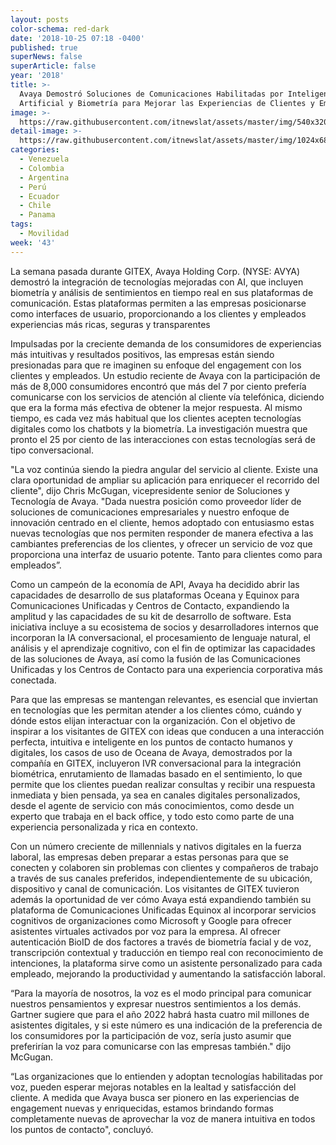 ```yaml
---
layout: posts
color-schema: red-dark
date: '2018-10-25 07:18 -0400'
published: true
superNews: false
superArticle: false
year: '2018'
title: >-
  Avaya Demostró Soluciones de Comunicaciones Habilitadas por Inteligencia
  Artificial y Biometría para Mejorar las Experiencias de Clientes y Empleados
image: >-
  https://raw.githubusercontent.com/itnewslat/assets/master/img/540x320/Ejecutivo-Movil-p.jpg
detail-image: >-
  https://raw.githubusercontent.com/itnewslat/assets/master/img/1024x680/Ejecutivo-Movil-g.jpg
categories:
  - Venezuela
  - Colombia
  - Argentina
  - Perú
  - Ecuador
  - Chile
  - Panama
tags:
  - Movilidad
week: '43'
---
```

La semana pasada durante GITEX, Avaya Holding Corp. (NYSE: AVYA) demostró la integración de tecnologías mejoradas con AI, que incluyen biometría y análisis de sentimientos en tiempo real en sus plataformas de comunicación. Estas plataformas permiten a las empresas posicionarse como interfaces de usuario, proporcionando a los clientes y empleados experiencias más ricas, seguras y transparentes

Impulsadas por la creciente demanda de los consumidores de experiencias más intuitivas y resultados positivos, las empresas están siendo presionadas para que re imaginen su enfoque del engagement con los clientes y empleados. Un estudio reciente de Avaya con la participación de más de 8,000 consumidores encontró que más del 7 por ciento prefería comunicarse con los servicios de atención al cliente vía telefónica, diciendo que era la forma más efectiva de obtener la mejor respuesta. Al mismo tiempo, es cada vez más habitual que los clientes acepten tecnologías digitales como los chatbots y la biometría. La investigación muestra que pronto el 25 por ciento de las interacciones con estas tecnologías será de tipo conversacional.

"La voz continúa siendo la piedra angular del servicio al cliente. Existe una clara oportunidad de ampliar su aplicación para enriquecer el recorrido del cliente", dijo Chris McGugan, vicepresidente senior de Soluciones y Tecnología de Avaya. "Dada nuestra posición como proveedor líder de soluciones de comunicaciones empresariales y nuestro enfoque de innovación centrado en el cliente, hemos adoptado con entusiasmo estas nuevas tecnologías que nos permiten responder de manera efectiva a las cambiantes preferencias de los clientes, y ofrecer un servicio de voz que proporciona una interfaz de usuario potente. Tanto para clientes como para empleados”.

Como un campeón de la economía de API, Avaya ha decidido abrir las capacidades de desarrollo de sus plataformas Oceana y Equinox para Comunicaciones Unificadas y Centros de Contacto, expandiendo la amplitud y las capacidades de su kit de desarrollo de software. Esta iniciativa incluye a su ecosistema de socios y desarrolladores internos que incorporan la IA conversacional, el procesamiento de lenguaje natural, el análisis y el aprendizaje cognitivo, con el fin de optimizar las capacidades de las soluciones de Avaya, así como la fusión de las Comunicaciones Unificadas y los Centros de Contacto para una experiencia corporativa más conectada.

Para que las empresas se mantengan relevantes, es esencial que inviertan en tecnologías que les permitan atender a los clientes cómo, cuándo y dónde estos elijan interactuar con la organización. Con el objetivo de inspirar a los visitantes de GITEX con ideas que conducen a una interacción perfecta, intuitiva e inteligente en los puntos de contacto humanos y digitales, los casos de uso de Oceana de Avaya, demostrados por la compañía en GITEX, incluyeron IVR conversacional para la integración biométrica, enrutamiento de llamadas basado en el sentimiento, lo que permite que los clientes puedan realizar consultas y recibir una respuesta inmediata y bien pensada, ya sea en canales digitales personalizados, desde el agente de servicio con más conocimientos, como desde un experto que trabaja en el back office, y todo esto como parte de una experiencia personalizada y rica en contexto.

Con un número creciente de millennials y nativos digitales en la fuerza laboral, las empresas deben preparar a estas personas para que se conecten y colaboren sin problemas con clientes y compañeros de trabajo a través de sus canales preferidos, independientemente de su ubicación, dispositivo y canal de comunicación. Los visitantes de GITEX tuvieron además la oportunidad de ver cómo Avaya está expandiendo también su plataforma de Comunicaciones Unificadas Equinox al incorporar servicios cognitivos de organizaciones como Microsoft y Google para ofrecer asistentes virtuales activados por voz para la empresa. Al ofrecer autenticación BioID de dos factores a través de biometría facial y de voz, transcripción contextual y traducción en tiempo real con reconocimiento de intenciones, la plataforma sirve como un asistente personalizado para cada empleado, mejorando la productividad y aumentando la satisfacción laboral.

 “Para la mayoría de nosotros, la voz es el modo principal para comunicar nuestros pensamientos y expresar nuestros sentimientos a los demás. Gartner sugiere que para el año 2022 habrá hasta cuatro mil millones de asistentes digitales, y si este número es una indicación de la preferencia de los consumidores por la participación de voz, sería justo asumir que preferirían la voz para comunicarse con las empresas también." dijo McGugan.

“Las organizaciones que lo entienden y adoptan tecnologías habilitadas por voz, pueden esperar mejoras notables en la lealtad y satisfacción del cliente. A medida que Avaya busca ser pionero en las experiencias de engagement nuevas y enriquecidas, estamos brindando formas completamente nuevas de aprovechar la voz de manera intuitiva en todos los puntos de contacto", concluyó.

